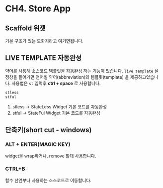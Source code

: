 # CH4. Store App
## Scaffold 위젯
기본 구조가 있는 도화지라고 여기면됩니다. 

## LIVE TEMPLATE 자동완성

약어를 사용해 소스코드 템플릿을 자동완성 하는 기능이 있습니다. `live template` 설정창을 들어가면 언어별 약어(abbreviation)와 템플릿(template) 을 제공하고있습니다. 사용법은 `st` 입력후 **ctrl + space** 로 사용합니다.
```
stless
stful
```
1. stless -> StateLess Widget 기본 코드를 자동완성
2. stful -> StateFul Widget 기본 코드를 자동완성


## 단축키(short cut - windows)
### ALT + ENTER(MAGIC KEY) 
widget을 wrap하거나, remove 할대 사용합니다.

### CTRL+B
함수 선언부나 사용하는 소스코드로 이동합니다. 

